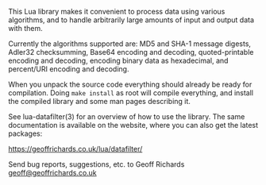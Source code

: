 This Lua library makes it convenient to process data using various
algorithms, and to handle arbitrarily large amounts of input and output data
with them.

Currently the algorithms supported are: MD5 and SHA-1 message digests,
Adler32 checksumming, Base64 encoding and decoding, quoted-printable
encoding and decoding, encoding binary data as hexadecimal, and percent/URI
encoding and decoding.

When you unpack the source code everything should already be ready for
compilation.  Doing `make install` as root will compile everything, and
install the compiled library and some man pages describing it.

See lua-datafilter(3) for an overview of how to use the library.  The same
documentation is available on the website, where you can also get the
latest packages:

<https://geoffrichards.co.uk/lua/datafilter/>

Send bug reports, suggestions, etc. to Geoff Richards <geoff@geoffrichards.co.uk>
